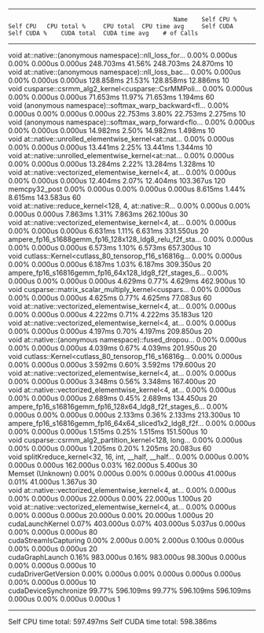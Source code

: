 -------------------------------------------------------  ------------  ------------  ------------  ------------  ------------  ------------  ------------  ------------  ------------  ------------  
                                                   Name    Self CPU %      Self CPU   CPU total %     CPU total  CPU time avg     Self CUDA   Self CUDA %    CUDA total  CUDA time avg    # of Calls  
-------------------------------------------------------  ------------  ------------  ------------  ------------  ------------  ------------  ------------  ------------  ------------  ------------  
void at::native::(anonymous namespace)::nll_loss_for...         0.00%       0.000us         0.00%       0.000us       0.000us     248.703ms        41.56%     248.703ms      24.870ms            10  
void at::native::(anonymous namespace)::nll_loss_bac...         0.00%       0.000us         0.00%       0.000us       0.000us     128.858ms        21.53%     128.858ms      12.886ms            10  
void cusparse::csrmm_alg2_kernel<cusparse::CsrMMPoli...         0.00%       0.000us         0.00%       0.000us       0.000us      71.653ms        11.97%      71.653ms       1.194ms            60  
void (anonymous namespace)::softmax_warp_backward<fl...         0.00%       0.000us         0.00%       0.000us       0.000us      22.753ms         3.80%      22.753ms       2.275ms            10  
void (anonymous namespace)::softmax_warp_forward<flo...         0.00%       0.000us         0.00%       0.000us       0.000us      14.982ms         2.50%      14.982ms       1.498ms            10  
void at::native::unrolled_elementwise_kernel<at::nat...         0.00%       0.000us         0.00%       0.000us       0.000us      13.441ms         2.25%      13.441ms       1.344ms            10  
void at::native::unrolled_elementwise_kernel<at::nat...         0.00%       0.000us         0.00%       0.000us       0.000us      13.284ms         2.22%      13.284ms       1.328ms            10  
void at::native::vectorized_elementwise_kernel<4, at...         0.00%       0.000us         0.00%       0.000us       0.000us      12.404ms         2.07%      12.404ms     103.367us           120  
                                          memcpy32_post         0.00%       0.000us         0.00%       0.000us       0.000us       8.615ms         1.44%       8.615ms     143.583us            60  
void at::native::reduce_kernel<128, 4, at::native::R...         0.00%       0.000us         0.00%       0.000us       0.000us       7.863ms         1.31%       7.863ms     262.100us            30  
void at::native::vectorized_elementwise_kernel<4, at...         0.00%       0.000us         0.00%       0.000us       0.000us       6.631ms         1.11%       6.631ms     331.550us            20  
ampere_fp16_s1688gemm_fp16_128x128_ldg8_relu_f2f_sta...         0.00%       0.000us         0.00%       0.000us       0.000us       6.573ms         1.10%       6.573ms     657.300us            10  
void cutlass::Kernel<cutlass_80_tensorop_f16_s16816g...         0.00%       0.000us         0.00%       0.000us       0.000us       6.187ms         1.03%       6.187ms     309.350us            20  
ampere_fp16_s16816gemm_fp16_64x128_ldg8_f2f_stages_6...         0.00%       0.000us         0.00%       0.000us       0.000us       4.629ms         0.77%       4.629ms     462.900us            10  
void cusparse::matrix_scalar_multiply_kernel<cuspars...         0.00%       0.000us         0.00%       0.000us       0.000us       4.625ms         0.77%       4.625ms      77.083us            60  
void at::native::vectorized_elementwise_kernel<4, at...         0.00%       0.000us         0.00%       0.000us       0.000us       4.222ms         0.71%       4.222ms      35.183us           120  
void at::native::vectorized_elementwise_kernel<4, at...         0.00%       0.000us         0.00%       0.000us       0.000us       4.197ms         0.70%       4.197ms     209.850us            20  
void at::native::(anonymous namespace)::fused_dropou...         0.00%       0.000us         0.00%       0.000us       0.000us       4.039ms         0.67%       4.039ms     201.950us            20  
void cutlass::Kernel<cutlass_80_tensorop_f16_s16816g...         0.00%       0.000us         0.00%       0.000us       0.000us       3.592ms         0.60%       3.592ms     179.600us            20  
void at::native::vectorized_elementwise_kernel<4, at...         0.00%       0.000us         0.00%       0.000us       0.000us       3.348ms         0.56%       3.348ms     167.400us            20  
void at::native::vectorized_elementwise_kernel<4, at...         0.00%       0.000us         0.00%       0.000us       0.000us       2.689ms         0.45%       2.689ms     134.450us            20  
ampere_fp16_s16816gemm_fp16_128x64_ldg8_f2f_stages_6...         0.00%       0.000us         0.00%       0.000us       0.000us       2.133ms         0.36%       2.133ms     213.300us            10  
ampere_fp16_s16816gemm_fp16_64x64_sliced1x2_ldg8_f2f...         0.00%       0.000us         0.00%       0.000us       0.000us       1.515ms         0.25%       1.515ms     151.500us            10  
void cusparse::csrmm_alg2_partition_kernel<128, long...         0.00%       0.000us         0.00%       0.000us       0.000us       1.205ms         0.20%       1.205ms      20.083us            60  
void splitKreduce_kernel<32, 16, int, __half, __half...         0.00%       0.000us         0.00%       0.000us       0.000us     162.000us         0.03%     162.000us       5.400us            30  
                                       Memset (Unknown)         0.00%       0.000us         0.00%       0.000us       0.000us      41.000us         0.01%      41.000us       1.367us            30  
void at::native::vectorized_elementwise_kernel<4, at...         0.00%       0.000us         0.00%       0.000us       0.000us      22.000us         0.00%      22.000us       1.100us            20  
void at::native::vectorized_elementwise_kernel<4, at...         0.00%       0.000us         0.00%       0.000us       0.000us      20.000us         0.00%      20.000us       1.000us            20  
                                       cudaLaunchKernel         0.07%     403.000us         0.07%     403.000us       5.037us       0.000us         0.00%       0.000us       0.000us            80  
                                  cudaStreamIsCapturing         0.00%       2.000us         0.00%       2.000us       0.100us       0.000us         0.00%       0.000us       0.000us            20  
                                        cudaGraphLaunch         0.16%     983.000us         0.16%     983.000us      98.300us       0.000us         0.00%       0.000us       0.000us            10  
                                   cudaDriverGetVersion         0.00%       0.000us         0.00%       0.000us       0.000us       0.000us         0.00%       0.000us       0.000us            10  
                                  cudaDeviceSynchronize        99.77%     596.109ms        99.77%     596.109ms     596.109ms       0.000us         0.00%       0.000us       0.000us             1  
-------------------------------------------------------  ------------  ------------  ------------  ------------  ------------  ------------  ------------  ------------  ------------  ------------  
Self CPU time total: 597.497ms
Self CUDA time total: 598.386ms